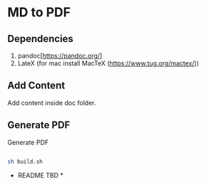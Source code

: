 # MD to PDF

## Dependencies

1. pandoc[https://pandoc.org/]
2. LateX (for mac install MacTeX (https://www.tug.org/mactex/))

## Add Content

Add content inside doc folder.

## Generate PDF

Generate PDF

```sh

sh build.sh

```

* README TBD *